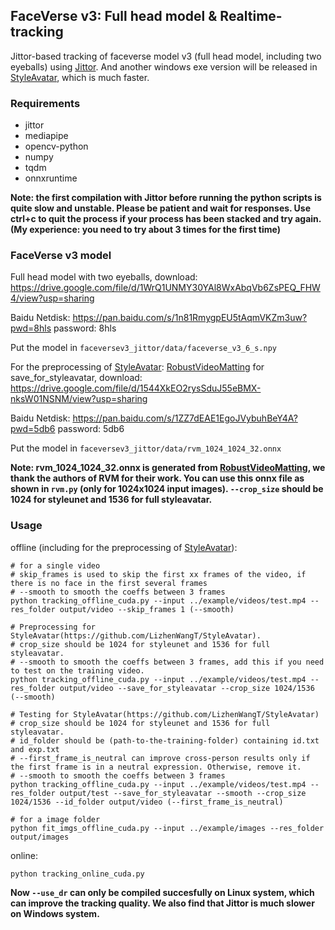 ## FaceVerse v3: Full head model & Realtime-tracking
Jittor-based tracking of faceverse model v3 (full head model, including two eyeballs) using [Jittor](https://github.com/Jittor/Jittor). And another windows exe version will be released in [StyleAvatar](https://github.com/LizhenWangT/StyleAvatar), which is much faster.

### Requirements

- jittor
- mediapipe
- opencv-python
- numpy
- tqdm
- onnxruntime

**Note: the first compilation with Jittor before running the python scripts is quite slow and unstable. Please be patient and wait for responses. Use ctrl+c to quit the process if your process has been stacked and try again. (My experience: you need to try about 3 times for the first time)**

### FaceVerse v3 model

Full head model with two eyeballs, download: https://drive.google.com/file/d/1WrQ1UNMY30YAl8WxAbqVb6ZsPEQ_FHW4/view?usp=sharing

Baidu Netdisk: https://pan.baidu.com/s/1n81RmygpEU5tAqmVKZm3uw?pwd=8hls password: 8hls

Put the model in `faceversev3_jittor/data/faceverse_v3_6_s.npy`

For the preprocessing of [StyleAvatar](https://github.com/LizhenWangT/StyleAvatar): [RobustVideoMatting](https://github.com/PeterL1n/RobustVideoMatting) for save_for_styleavatar, download: https://drive.google.com/file/d/1544XkEO2rysSduJ55eBMX-nksW01NSNM/view?usp=sharing

Baidu Netdisk: https://pan.baidu.com/s/1ZZ7dEAE1EgoJVybuhBeY4A?pwd=5db6 password: 5db6

Put the model in `faceversev3_jittor/data/rvm_1024_1024_32.onnx`

**Note: rvm_1024_1024_32.onnx is generated from [RobustVideoMatting](https://github.com/PeterL1n/RobustVideoMatting), we thank the authors of RVM for their work. You can use this onnx file as shown in `rvm.py` (only for 1024x1024 input images). `--crop_size` should be 1024 for styleunet and 1536 for full styleavatar.**


### Usage

offline (including for the preprocessing of [StyleAvatar](https://github.com/LizhenWangT/StyleAvatar)):

```
# for a single video 
# skip_frames is used to skip the first xx frames of the video, if there is no face in the first several frames
# --smooth to smooth the coeffs between 3 frames
python tracking_offline_cuda.py --input ../example/videos/test.mp4 --res_folder output/video --skip_frames 1 (--smooth)

# Preprocessing for StyleAvatar(https://github.com/LizhenWangT/StyleAvatar).
# crop_size should be 1024 for styleunet and 1536 for full styleavatar.
# --smooth to smooth the coeffs between 3 frames, add this if you need to test on the training video.
python tracking_offline_cuda.py --input ../example/videos/test.mp4 --res_folder output/video --save_for_styleavatar --crop_size 1024/1536 (--smooth)

# Testing for StyleAvatar(https://github.com/LizhenWangT/StyleAvatar)
# crop_size should be 1024 for styleunet and 1536 for full styleavatar.
# id_folder should be (path-to-the-training-folder) containing id.txt and exp.txt
# --first_frame_is_neutral can improve cross-person results only if the first frame is in a neutral expression. Otherwise, remove it.
# --smooth to smooth the coeffs between 3 frames
python tracking_offline_cuda.py --input ../example/videos/test.mp4 --res_folder output/test --save_for_styleavatar --smooth --crop_size 1024/1536 --id_folder output/video (--first_frame_is_neutral)

# for a image folder
python fit_imgs_offline_cuda.py --input ../example/images --res_folder output/images
```

online:

```
python tracking_online_cuda.py
```

**Now `--use_dr` can only be compiled succesfully on Linux system, which can improve the tracking quality. We also find that Jittor is much slower on Windows system.**
